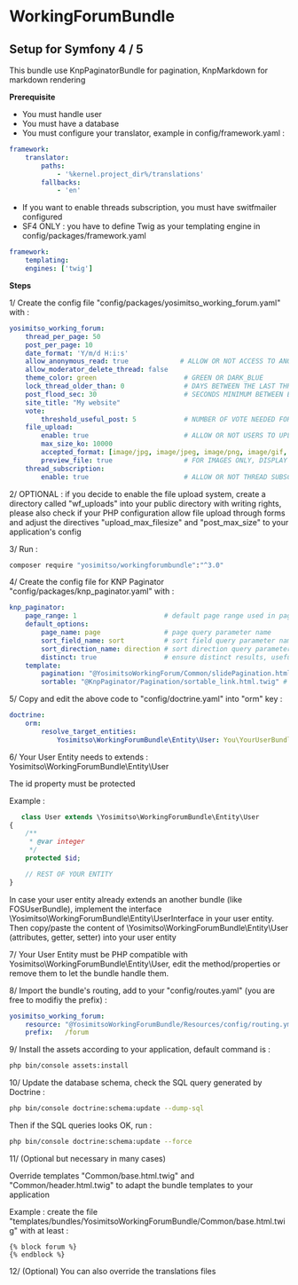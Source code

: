 WorkingForumBundle
==================

Setup for Symfony 4 / 5 
------------------

This bundle use KnpPaginatorBundle for pagination, KnpMarkdown for markdown rendering

 **Prerequisite**
- You must handle user 
- You must have a database
- You must configure your translator, example in config/framework.yaml :
````yml
framework:
    translator:
        paths:
            - '%kernel.project_dir%/translations'
        fallbacks:
            - 'en'
````
- If you want to enable threads subscription, you must have switfmailer configured
- SF4 ONLY : you have to define Twig as your templating engine in config/packages/framework.yaml
````yml
framework:
    templating:
    engines: ['twig']
````

**Steps**

1/ Create the config file "config/packages/yosimitso_working_forum.yaml" with :
````yml
yosimitso_working_forum:
    thread_per_page: 50
    post_per_page: 10
    date_format: 'Y/m/d H:i:s'
    allow_anonymous_read: true             # ALLOW OR NOT ACCESS TO ANONYMOUS USERS
    allow_moderator_delete_thread: false
    theme_color: green                      # GREEN OR DARK_BLUE
    lock_thread_older_than: 0               # DAYS BETWEEN THE LAST THREAD'S POST AND THE AUTOLOCKING OF THE THREAD, 0 MEANS DISABLED
    post_flood_sec: 30                      # SECONDS MINIMUM BETWEEN EACH POST FROM A SAME USER
    site_title: "My website" 
    vote:
        threshold_useful_post: 5            # NUMBER OF VOTE NEEDED FOR A POST TO BE CONSIDERED AS USEFUL
    file_upload:
        enable: true                        # ALLOW OR NOT USERS TO UPLOAD ENCLOSED FILES 
        max_size_ko: 10000
        accepted_format: [image/jpg, image/jpeg, image/png, image/gif, image/tiff, application/pdf]
        preview_file: true                  # FOR IMAGES ONLY, DISPLAY A THUMBNAIL
    thread_subscription:                    
        enable: true                        # ALLOW OR NOT THREAD SUBSCRIPTION
````

2/ OPTIONAL : if you decide to enable the file upload system, create a directory called "wf_uploads" into your public directory with writing rights,
please also check if your PHP configuration allow file upload through forms and adjust the directives "upload_max_filesize" and "post_max_size" to your application's config

3/ Run :
````bash
composer require "yosimitso/workingforumbundle":"^3.0"
````

4/ Create the config file for KNP Paginator "config/packages/knp_paginator.yaml" with :
````yml
knp_paginator:
    page_range: 1                      # default page range used in pagination control
    default_options:
        page_name: page                # page query parameter name
        sort_field_name: sort          # sort field query parameter name
        sort_direction_name: direction # sort direction query parameter name
        distinct: true                 # ensure distinct results, useful when ORM queries are using GROUP BY statements
    template:
        pagination: "@YosimitsoWorkingForum/Common/slidePagination.html.twig"     # sliding pagination controls template
        sortable: "@KnpPaginator/Pagination/sortable_link.html.twig" # sort link template
````

5/ Copy and edit the above code to "config/doctrine.yaml" into "orm" key :
````yml
doctrine:
    orm:
        resolve_target_entities:
            Yosimitso\WorkingForumBundle\Entity\User: You\YourUserBundle\Entity\YourUser
````

6/ Your User Entity needs to extends : Yosimitso\WorkingForumBundle\Entity\User

The id property must be protected

Example :
````php
   class User extends \Yosimitso\WorkingForumBundle\Entity\User
{
    /**
     * @var integer
     */
    protected $id;

    // REST OF YOUR ENTITY
}
````

In case your user entity already extends an another bundle (like FOSUserBundle), implement the interface \Yosimitso\WorkingForumBundle\Entity\UserInterface
in your user entity. Then copy/paste the content of \Yosimitso\WorkingForumBundle\Entity\User (attributes, getter, setter) into your user entity

7/ Your User Entity must be PHP compatible with Yosimitso\WorkingForumBundle\Entity\User,
edit the method/properties or remove them to let the bundle handle them.


8/ Import the bundle's routing, add to your "config/routes.yaml" (you are free to modifiy the prefix) :
````yml
yosimitso_working_forum:
    resource: "@YosimitsoWorkingForumBundle/Resources/config/routing.yml"
    prefix:   /forum
````    

9/ Install the assets according to your application, default command is :
````bash
php bin/console assets:install
````

10/ Update the database schema, check the SQL query generated by Doctrine :
````bash
php bin/console doctrine:schema:update --dump-sql
````
Then if the SQL queries looks OK, run :
````bash
php bin/console doctrine:schema:update --force
````

11/ (Optional but necessary in many cases)

Override templates "Common/base.html.twig" and "Common/header.html.twig" to adapt the bundle templates to your application

Example : create the file "templates/bundles/YosimitsoWorkingForumBundle/Common/base.html.twig" with at least :
````twig
{% block forum %}
{% endblock %}
````

12/ (Optional) You can also override the translations files


